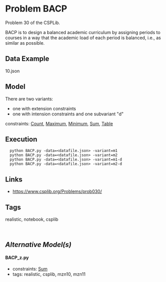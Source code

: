 # Problem BACP

Problem 30 of the CSPLib.

BACP is to design a balanced academic curriculum by assigning periods to courses in a way that the academic load of each period is balanced,
i.e., as similar as possible.

## Data Example
  10.json

## Model
  There are two variants:
   - one with extension constraints
   - one with intension constraints
  and one subvariant "d"

  constraints: [Count](http://pycsp.org/documentation/constraints/Count), [Maximum](http://pycsp.org/documentation/constraints/Maximum), [Minimum](http://pycsp.org/documentation/constraints/Minimum), [Sum](http://pycsp.org/documentation/constraints/Sum), [Table](http://pycsp.org/documentation/constraints/Table)

## Execution
```
  python BACP.py -data=<datafile.json> -variant=m1
  python BACP.py -data=<datafile.json> -variant=m2
  python BACP.py -data=<datafile.json> -variant=m1-d
  python BACP.py -data=<datafile.json> -variant=m2-d
```

## Links
 - https://www.csplib.org/Problems/prob030/

## Tags
  realistic, notebook, csplib

<br />

## _Alternative Model(s)_

#### BACP_z.py
 - constraints: [Sum](http://pycsp.org/documentation/constraints/Sum)
 - tags: realistic, csplib, mzn10, mzn11
